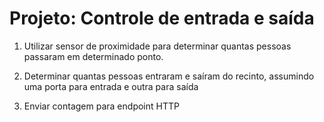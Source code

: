 # Projeto: Controle de entrada e saída

1. Utilizar sensor de proximidade para determinar quantas pessoas passaram em determinado ponto.

2. Determinar quantas pessoas entraram e saíram do recinto, assumindo uma porta para entrada e outra para saída

3. Enviar contagem para endpoint HTTP

